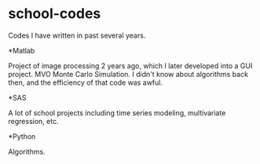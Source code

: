 # school-codes
Codes I have written in past several years.

  *Matlab

   Project of image processing 2 years ago, which I later developed into a GUI project.
   MVO Monte Carlo Simulation. I didn't know about algorithms back then, and the efficiency of that code was awful.

  *SAS

   A lot of school projects including time series modeling, multivariate regression, etc.

  *Python

   Algorithms.
